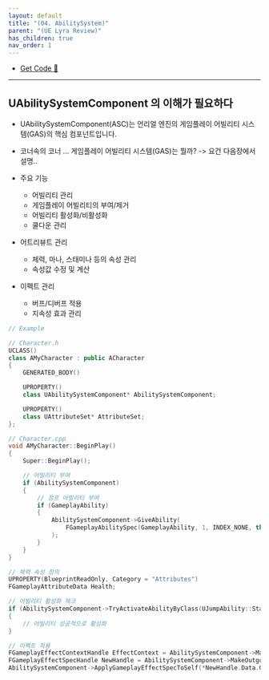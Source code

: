 ```yaml
---
layout: default
title: "(04. AbilitySystem)"
parent: "(UE Lyra Review)"
has_children: true
nav_order: 1
---
```


* [Get Code 🌟](https://github.com/Arthur880708/LyraCloneSample)

---

## UAbilitySystemComponent 의 이해가 필요하다

* UAbilitySystemComponent(ASC)는 언리얼 엔진의 게임플레이 어빌리티 시스템(GAS)의 핵심 컴포넌트입니다.

* 코너속의 코너 ... 게임플레이 어빌리티 시스템(GAS)는 뭘까? -> 요건 다음장에서 설명..

* 주요 기능
  * 어빌리티 관리
  * 게임플레이 어빌리티의 부여/제거
  * 어빌리티 활성화/비활성화
  * 쿨다운 관리
* 어트리뷰트 관리
  * 체력, 마나, 스태미나 등의 속성 관리
  * 속성값 수정 및 계산
* 이펙트 관리
  * 버프/디버프 적용
  * 지속성 효과 관리

```cpp
// Example

// Character.h
UCLASS()
class AMyCharacter : public ACharacter
{
    GENERATED_BODY()

    UPROPERTY()
    class UAbilitySystemComponent* AbilitySystemComponent;

    UPROPERTY()
    class UAttributeSet* AttributeSet;
};

// Character.cpp
void AMyCharacter::BeginPlay()
{
    Super::BeginPlay();

    // 어빌리티 부여
    if (AbilitySystemComponent)
    {
        // 점프 어빌리티 부여
        if (GameplayAbility)
        {
            AbilitySystemComponent->GiveAbility(
                FGameplayAbilitySpec(GameplayAbility, 1, INDEX_NONE, this)
            );
        }
    }
}
```

```cpp
// 체력 속성 정의
UPROPERTY(BlueprintReadOnly, Category = "Attributes")
FGameplayAttributeData Health;

// 어빌리티 활성화 체크
if (AbilitySystemComponent->TryActivateAbilityByClass(UJumpAbility::StaticClass()))
{
    // 어빌리티 성공적으로 활성화
}

// 이펙트 적용
FGameplayEffectContextHandle EffectContext = AbilitySystemComponent->MakeEffectContext();
FGameplayEffectSpecHandle NewHandle = AbilitySystemComponent->MakeOutgoingSpec(DamageEffect, 1, EffectContext);
AbilitySystemComponent->ApplyGameplayEffectSpecToSelf(*NewHandle.Data.Get());
```